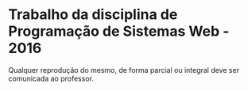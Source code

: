 # Trabalho da disciplina de Programação de Sistemas Web - 2016
Qualquer reprodução do mesmo, de forma parcial ou integral deve ser comunicada ao professor.
